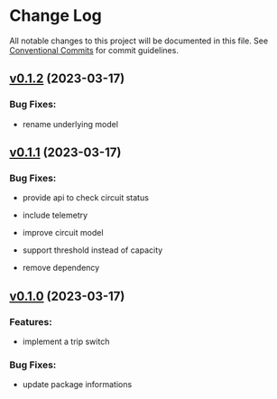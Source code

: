 # Change Log

All notable changes to this project will be documented in this file.
See [Conventional Commits](Https://conventionalcommits.org) for commit guidelines.

<!-- changelog -->

## [v0.1.2](https://github.com/heywhy/trip_switch/compare/v0.1.1...v0.1.2) (2023-03-17)




### Bug Fixes:

* rename underlying model

## [v0.1.1](https://github.com/heywhy/trip_switch/compare/v0.1.0...v0.1.1) (2023-03-17)




### Bug Fixes:

* provide api to check circuit status

* include telemetry

* improve circuit model

* support threshold instead of capacity

* remove dependency

## [v0.1.0](https://github.com/heywhy/trip_switch/compare/v0.1.0...v0.1.0) (2023-03-17)




### Features:

* implement a trip switch

### Bug Fixes:

* update package informations
